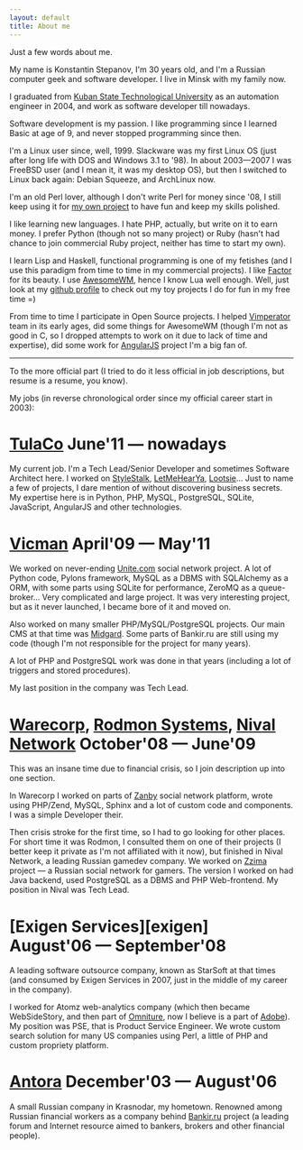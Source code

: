 ```yaml
---
layout: default
title: About me
---
```


Just a few words about me.

My name is Konstantin Stepanov, I'm 30 years old, and I'm a Russian computer
geek and software developer. I live in Minsk with my family now.

I graduated from [Kuban State Technological University][kubstu] as an
automation engineer in 2004, and work as software developer till nowadays.

[kubstu]: http://kubstu.ru/en

Software development is my passion. I like programming since I learned Basic
at age of 9, and never stopped programming since then.

I'm a Linux user since, well, 1999. Slackware was my first Linux OS (just after
long life with DOS and Windows 3.1 to '98). In about 2003—2007 I was FreeBSD
user (and I mean it, it was my desktop OS), but then I switched to Linux back
again: Debian Squeeze, and ArchLinux now.

I'm an old Perl lover, although I don't write Perl for money since '08, I still
keep using it for [my own project][fusqlfs] to have fun and keep my skills polished.

I like learning new languages. I hate PHP, actually, but write on it to earn money.
I prefer Python (though not so many project) or Ruby (hasn't had chance to
join commercial Ruby project, neither has time to start my own).

I learn Lisp and Haskell, functional programming is one of my fetishes (and I
use this paradigm from time to time in my commercial projects). I like
[Factor][factor] for its beauty. I use [AwesomeWM][awesome], hence I know Lua
well enough. Well, just look at my [github profile][github] to check out my toy
projects I do for fun in my free time =)

From time to time I participate in Open Source projects. I helped
[Vimperator][vimp] team in its early ages, did some things for AwesomeWM
(though I'm not as good in C, so I dropped attempts to work on it due to lack
of time and expertise), did some work for [AngularJS][ng] project I'm a big fan
of.

[fusqlfs]: https://github.com/kstep/fusqlfs
[awesome]: http://awesome.naquadah.org/
[github]: http://github.com/kstep/
[factor]: http://factorcode.org/
[vimp]: http://www.vimperator.org/vimperator
[ng]: http://angularjs.org

---

To the more official part (I tried to do it less official in job descriptions, but
resume is a resume, you know).

My jobs (in reverse chronological order since my official career start in 2003):

# [TulaCo][] June'11 — nowadays

My current job. I'm a Tech Lead/Senior Developer and sometimes Software
Architect here. I worked on [StyleStalk][], [LetMeHearYa][lmhy], [Lootsie][]...
Just to name a few of projects, I dare mention of without discovering
business secrets. My expertise here is in Python, PHP, MySQL, PostgreSQL, SQLite,
JavaScript, AngularJS and other technologies. 

[TulaCo]: http://tula.co/
[allen]: http://www.linkedin.com/in/ahurff
[StyleStalk]: http://www.stylestalk.com/
[lmhy]: http://www.letmehearya.com/
[Lootsie]: http://www.lootsie.com/

# [Vicman][] April'09 — May'11

We worked on never-ending [Unite.com][unite] social network project. A lot of Python
code, Pylons framework, MySQL as a DBMS with SQLAlchemy as a ORM, with some
parts using SQLite for performance, ZeroMQ as a queue-broker... Very
complicated and large project. It was very interesting project, but as it never
launched, I became bore of it and moved on.

[Vicman]: http://vicman.com/
[unite]: http://unite.com/

Also worked on many smaller PHP/MySQL/PostgreSQL projects. Our main CMS at that time was
[Midgard][]. Some parts of Bankir.ru are still using my code (though I'm not responsible
for the project for many years).

A lot of PHP and PostgreSQL work was done in that years (including a lot of triggers
and stored procedures).

My last position in the company was Tech Lead.

[Antora]: http://antora.ru
[Bankir.ru]: http://bankir.ru
[Midgard]: http://midgard-project.org/

# [Warecorp][], [Rodmon Systems][rodmons], [Nival Network][nival] October'08 — June'09

This was an insane time due to financial crisis, so I join description up into 
one section.

In Warecorp I worked on parts of [Zanby][] social network platform, wrote using
PHP/Zend, MySQL, Sphinx and a lot of custom code and components. I was a simple
Developer their.

Then crisis stroke for the first time, so I had to go looking for other places.
For short time it was Rodmon, I consulted them on one of their projects (I better keep
it private as I'm not affiliated with it now), but finished in Nival Network, a leading
Russian gamedev company. We worked on [Zzima] project — a Russian social network for gamers.
The version I worked on had Java backend, used PostgreSQL as a DBMS and PHP Web-frontend.
My position in Nival was Tech Lead.

[Warecorp]: http://warecorp.com/
[rodmons]: http://www.rodmons.com/
[nival]: http://www.nival.com/
[Zanby]: http://zanby.com/
[Zzima]: http://zimma.com/

# [Exigen Services][exigen] August'06 — September'08

A leading software outsource company, known as StarSoft at that times (and consumed by
Exigen Services in 2007, just in the middle of my career in the company).

I worked for Atomz web-analytics company (which then became WebSideStory, and
then part of [Omniture][], now I believe is a part of [Adobe][]). My position
was PSE, that is Product Service Engineer. We wrote custom search solution for
many US companies using Perl, a little of PHP and custom propriety platform.

[Omniture]: http://omniture.com
[Adobe]: http://adobe.com

# [Antora][] December'03 — August'06

A small Russian company in Krasnodar, my hometown. Renowned among Russian financial workers
as a company behind [Bankir.ru][] project (a leading forum and Internet resource aimed to
bankers, brokers and other financial people).

